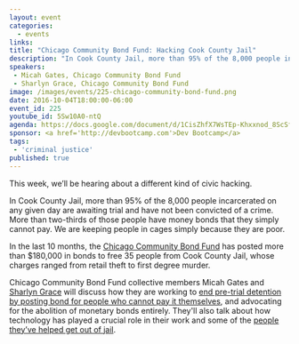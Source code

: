 ```yaml
---
layout: event
categories: 
  - events
links:
title: "Chicago Community Bond Fund: Hacking Cook County Jail"
description: "In Cook County Jail, more than 95% of the 8,000 people incarcerated on any given day are awaiting trial and have not been convicted of a crime. More than two-thirds of those people have money bonds that they simply cannot pay. We are keeping people in cages simply because they are poor. Chicago Community Bond Fund collective members Micah Gates and Sharlyn Grace will discuss how they are working to end pre-trial detention by posting bond for people who cannot pay it themselves, and advocating for the abolition of monetary bonds entirely."
speakers:
 - Micah Gates, Chicago Community Bond Fund
 - Sharlyn Grace, Chicago Community Bond Fund
image: /images/events/225-chicago-community-bond-fund.png
date: 2016-10-04T18:00:00-06:00
event_id: 225
youtube_id: 5Sw10A0-ntQ
agenda: https://docs.google.com/document/d/1CisZhfX7WsTEp-Khxxnod_8ScSf9iQo0QSuycklf_f8/edit#
sponsor: <a href='http://devbootcamp.com'>Dev Bootcamp</a>
tags: 
 - 'criminal justice'
published: true
---
```


This week, we’ll be hearing about a different kind of civic hacking.

In Cook County Jail, more than 95% of the 8,000 people incarcerated on any given day are awaiting trial and have not been convicted of a crime. More than two-thirds of those people have money bonds that they simply cannot pay. We are keeping people in cages simply because they are poor. 

In the last 10 months, the [Chicago Community Bond Fund](https://www.chicagobond.org/) has posted more than $180,000 in bonds to free 35 people from Cook County Jail, whose charges ranged from retail theft to first degree murder. 

Chicago Community Bond Fund collective members Micah Gates and [Sharlyn Grace](https://twitter.com/SharlynDGrace) will discuss how they are working to [end pre-trial detention by posting bond for people who cannot pay it themselves](http://chicagoreporter.com/a-community-solution-to-cash-bail/), and advocating for the abolition of monetary bonds entirely. They'll also talk about how technology has played a crucial role in their work and some of the [people they’ve helped get out of jail](https://www.facebook.com/ChicagoCommunityBondFund/photos/?tab=album&album_id=2117339395157810).